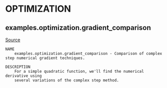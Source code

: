 
# OPTIMIZATION
## examples.optimization.gradient_comparison

[Source](https://github.com/mckib2/mr_utils/blob/master/examples/optimization/gradient_comparison.py)

```
NAME
    examples.optimization.gradient_comparison - Comparison of complex step numerical gradient techniques.

DESCRIPTION
    For a simple quadratic function, we'll find the numerical derivative using
    several variations of the complex step method.


```

